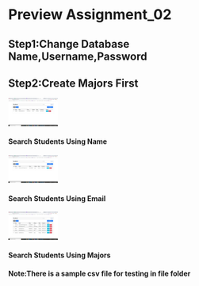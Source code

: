 <h1>Preview Assignment_02</h1>
<h2>Step1:Change Database Name,Username,Password</h2>
<h2>Step2:Create Majors First</h2>
<img src="./img/name.png" width=100px/>
<h4>Search Students Using Name</h4>
<img src="./img/email.png" width=100px/>
<h4>Search Students Using Email</h4>
<img src="./img/major.png" width=100px/>
<h4>Search Students Using Majors</h4>
<h4>Note:There is a sample csv file for testing in file folder</h4>
